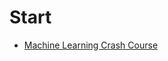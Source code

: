 # Start

* [Machine Learning Crash Course](https://developers.google.com/machine-learning/crash-course/)
